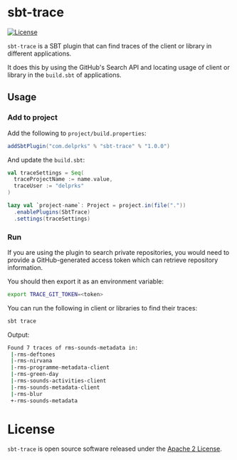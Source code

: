 # sbt-trace

[![License](http://img.shields.io/:license-Apache%202-blue.svg)](http://www.apache.org/licenses/LICENSE-2.0.txt)

`sbt-trace` is a SBT plugin that can find traces of the client or library in different applications.

It does this by using the GitHub's Search API and locating usage of client or library in the `build.sbt` of applications.

<h2>Usage</h2>

<h3>Add to project</h3>

Add the following to `project/build.properties`:

```scala
addSbtPlugin("com.delprks" % "sbt-trace" % "1.0.0")
```

And update the `build.sbt`:

```scala
val traceSettings = Seq(
  traceProjectName := name.value,
  traceUser := "delprks"
)

lazy val `project-name`: Project = project.in(file("."))
  .enablePlugins(SbtTrace)
  .settings(traceSettings)

```

<h3>Run</h3>

If you are using the plugin to search private repositories, you would need to provide a GitHub-generated access token which can retrieve repository information.

You should then export it as an environment variable:

```bash
export TRACE_GIT_TOKEN=<token>
```

You can run the following in client or libraries to find their traces:

```bash
sbt trace
```

Output:

```bash
Found 7 traces of rms-sounds-metadata in:
 |-rms-deftones
 |-rms-nirvana
 |-rms-programme-metadata-client
 |-rms-green-day
 |-rms-sounds-activities-client
 |-rms-sounds-metadata-client
 |-rms-blur
 +-rms-sounds-metadata
```

# License

`sbt-trace` is open source software released under the [Apache 2 License](http://www.apache.org/licenses/LICENSE-2.0).
